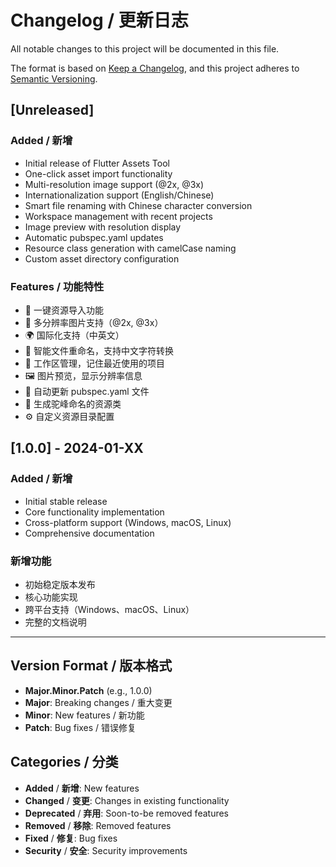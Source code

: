 # Changelog / 更新日志

All notable changes to this project will be documented in this file.

The format is based on [Keep a Changelog](https://keepachangelog.com/en/1.0.0/),
and this project adheres to [Semantic Versioning](https://semver.org/spec/v2.0.0.html).

## [Unreleased]

### Added / 新增
- Initial release of Flutter Assets Tool
- One-click asset import functionality
- Multi-resolution image support (@2x, @3x)
- Internationalization support (English/Chinese)
- Smart file renaming with Chinese character conversion
- Workspace management with recent projects
- Image preview with resolution display
- Automatic pubspec.yaml updates
- Resource class generation with camelCase naming
- Custom asset directory configuration

### Features / 功能特性
- 🎯 一键资源导入功能
- 📱 多分辨率图片支持（@2x, @3x）
- 🌍 国际化支持（中英文）
- 🔄 智能文件重命名，支持中文字符转换
- 📁 工作区管理，记住最近使用的项目
- 🖼️ 图片预览，显示分辨率信息
- 📝 自动更新 pubspec.yaml 文件
- 🎨 生成驼峰命名的资源类
- ⚙️ 自定义资源目录配置

## [1.0.0] - 2024-01-XX

### Added / 新增
- Initial stable release
- Core functionality implementation
- Cross-platform support (Windows, macOS, Linux)
- Comprehensive documentation

### 新增功能
- 初始稳定版本发布
- 核心功能实现
- 跨平台支持（Windows、macOS、Linux）
- 完整的文档说明

---

## Version Format / 版本格式

- **Major.Minor.Patch** (e.g., 1.0.0)
- **Major**: Breaking changes / 重大变更
- **Minor**: New features / 新功能
- **Patch**: Bug fixes / 错误修复

## Categories / 分类

- **Added** / **新增**: New features
- **Changed** / **变更**: Changes in existing functionality
- **Deprecated** / **弃用**: Soon-to-be removed features
- **Removed** / **移除**: Removed features
- **Fixed** / **修复**: Bug fixes
- **Security** / **安全**: Security improvements